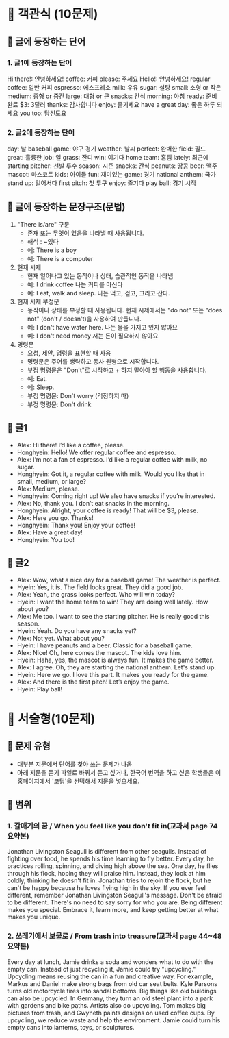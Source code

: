 
# 🌱 객관식 (10문제)
## 🍇 글에 등장하는 단어
### 1. 글1에 등장하는 단어
Hi there!: 안녕하세요!
coffee: 커피
please: 주세요
Hello!: 안녕하세요!
regular coffee: 일반 커피
espresso: 에스프레소
milk: 우유
sugar: 설탕
small: 소형 or 작은
medium: 중형 or 중간
large: 대형 or 큰
snacks: 간식
morning: 아침
ready: 준비 완료
$3: 3달러
thanks: 감사합니다
enjoy: 즐기세요
have a great day: 좋은 하루 되세요
you too: 당신도요

### 2. 글2에 등장하는 단어
day: 날
baseball game: 야구 경기
weather: 날씨
perfect: 완벽한
field: 필드
great: 훌륭한
job: 일
grass: 잔디
win: 이기다
home team: 홈팀
lately: 최근에
starting pitcher: 선발 투수
season: 시즌
snacks: 간식
peanuts: 땅콩
beer: 맥주
mascot: 마스코트
kids: 아이들
fun: 재미있는
game: 경기
national anthem: 국가
stand up: 일어서다
first pitch: 첫 투구
enjoy: 즐기다
play ball: 경기 시작

## 🍇 글에 등장하는 문장구조(문법)
1. "There is/are" 구문
   - 존재 또는 무엇이 있음을 나타낼 때 사용됩니다.
   - 해석 : ~있다
   - 예: There is a boy
   - 예: There is a computer
2. 현재 시제
   - 현재 일어나고 있는 동작이나 상태, 습관적인 동작을 나타냄
   - 예: I drink coffee 나는 커피를 마신다
   - 예: I eat, walk and sleep. 나는 먹고, 걷고, 그리고 잔다.
3. 현재 시제 부정문
   - 동작이나 상태를 부정할 때 사용됩니다. 현재 시제에서는 "do not" 또는 "does not" (don't / doesn't)을 사용하여 만듭니다.
   - 예: I don't have water here. 나는 물을 가지고 있지 않아요
   - 예: I don't need money 저는 돈이 필요하지 않아요
5. 명령문
   - 요청, 제안, 명령을 표현할 때 사용
   - 명령문은 주어를 생략하고 동사 원형으로 시작합니다.
   - 부정 명령문은 "Don't"로 시작하고 + 하지 말아야 할 행동을 사용합니다.
   - 예: Eat.
   - 예: Sleep.
   - 부정 명령문: Don't worry (걱정하지 마)
   - 부정 명령문: Don't drink
## 🍇 글1
+ Alex: Hi there! I’d like a coffee, please.
+ Honghyein: Hello! We offer regular coffee and espresso.
+ Alex: I’m not a fan of espresso. I’d like a regular coffee with milk, no sugar.
+ Honghyein: Got it, a regular coffee with milk. Would you like that in small, medium, or large?
+ Alex: Medium, please.
+ Honghyein: Coming right up! We also have snacks if you’re interested.
+ Alex: No, thank you. I don’t eat snacks in the morning.
+ Honghyein: Alright, your coffee is ready! That will be $3, please.
+ Alex: Here you go. Thanks!
+ Honghyein: Thank you! Enjoy your coffee!
+ Alex: Have a great day!
+ Honghyein: You too!


## 🍇 글2 
- Alex: Wow, what a nice day for a baseball game! The weather is perfect.
- Hyein: Yes, it is. The field looks great. They did a good job.
- Alex: Yeah, the grass looks perfect. Who will win today?
- Hyein: I want the home team to win! They are doing well lately. How about you?
- Alex: Me too. I want to see the starting pitcher. He is really good this season.
- Hyein: Yeah. Do you have any snacks yet?
- Alex: Not yet. What about you?
- Hyein: I have peanuts and a beer. Classic for a baseball game.
- Alex: Nice! Oh, here comes the mascot. The kids love him.
- Hyein: Haha, yes, the mascot is always fun. It makes the game better.
- Alex: I agree. Oh, they are starting the national anthem. Let's stand up.
- Hyein: Here we go. I love this part. It makes you ready for the game.
- Alex: And there is the first pitch! Let’s enjoy the game.
- Hyein: Play ball!

# 🌱 서술형(10문제)
## 🍇 문제 유형
- 대부분 지문에서 단어를 찾아 쓰는 문제가 나옴
- 아래 지문을 듣기 파일로 바꿔서 듣고 싶거나, 한국어 번역을 하고 싶은 학생들은 이 홈페이지에서 '코딩'을 선택해서 지문을 넣으세요.
## 🍇 범위
### 1. 갈매기의 꿈 / When you feel like you don't fit in(교과서 page 74 요약본)
Jonathan Livingston Seagull is different from other seagulls. Instead of fighting over food, he spends his time learning to fly better. Every day, he practices rolling, spinning, and diving high above the sea. One day, he flies through his flock, hoping they will praise him. Instead, they look at him coldly, thinking he doesn't fit in. Jonathan tries to rejoin the flock, but he can't be happy because he loves flying high in the sky.
If you ever feel different, remember Jonathan Livingston Seagull's message. Don't be afraid to be different. There's no need to say sorry for who you are. Being different makes you special. Embrace it, learn more, and keep getting better at what makes you unique.

### 2. 쓰레기에서 보물로 / From trash into treasure(교과서 page 44~48 요약본)
Every day at lunch, Jamie drinks a soda and wonders what to do with the empty can. Instead of just recycling it, Jamie could try "upcycling." Upcycling means reusing the can in a fun and creative way.
For example, Markus and Daniel make strong bags from old car seat belts. Kyle Parsons turns old motorcycle tires into sandal bottoms. Big things like old buildings can also be upcycled. In Germany, they turn an old steel plant into a park with gardens and bike paths.
Artists also do upcycling. Tom makes big pictures from trash, and Gwyneth paints designs on used coffee cups.
By upcycling, we reduce waste and help the environment. Jamie could turn his empty cans into lanterns, toys, or sculptures.
